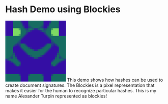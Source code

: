 # Hash Demo using Blockies
<img src='https://github.com/Alex-Turpin/hashDemoBlockies/blob/master/My%20Name%20As%20Hash%20Blockies.PNG'>
This demo shows how hashes can be used to create document signatures. The Blockies is a pixel representation that makes it easier for the human to recognize particular hashes.
This is my name Alexander Turpin represented as blockies! 

